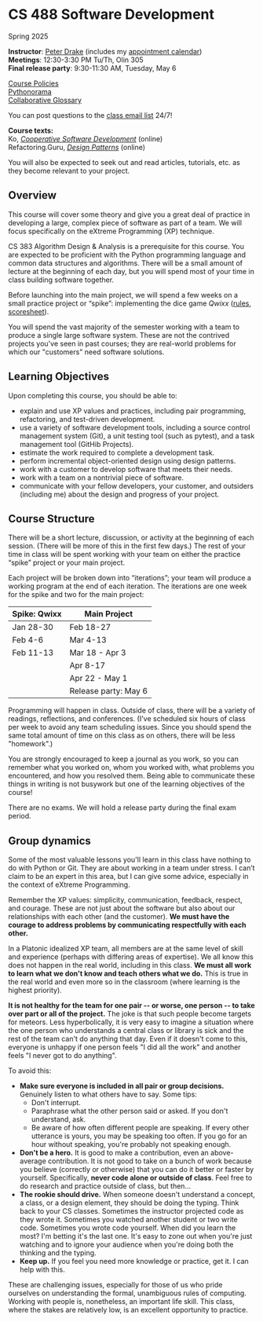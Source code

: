 # CS 488 Software Development
Spring 2025

**Instructor**: [Peter Drake](https://sites.google.com/a/lclark.edu/drake/home)
(includes my [appointment calendar](https://calendar.app.google/XiynwHJNprXgGxWd8))  
**Meetings**: 12:30-3:30 PM Tu/Th, Olin 305  
**Final release party**: 9:30-11:30 AM, Tuesday, May 6

[Course Policies](https://github.com/PeterDrake/drakepedia/blob/master/administrivia/policies.md)  
[Pythonorama](https://github.com/alainkaegi/pythonorama/blob/main/README.md)  
[Collaborative Glossary](https://docs.google.com/document/d/1ZEuJ2BPR2Gbh65tMgPfvKOBvWIORiKy-w-4yFI0g1vk/edit?usp=sharing)

You can post questions to the [class email list](25sp-cs-488-01@lclark.edu) 24/7!

**Course texts:**  
Ko, [*Cooperative Software Development*](https://faculty.washington.edu/ajko/books/cooperative-software-development/)
(online)  
Refactoring.Guru, [*Design Patterns*](https://refactoring.guru/design-patterns) (online)

You will also be expected to seek out and read articles, tutorials, etc. as they become relevant to your project.

## Overview
This course will cover some theory and give you a great deal of practice in developing a large, complex piece of
software as part of a team. We will focus specifically on the eXtreme Programming (XP) technique.

CS 383 Algorithm Design & Analysis is a prerequisite for this course. You are expected to be proficient with the
Python programming language and common data structures and algorithms. There will be a small amount of lecture at the
beginning of each day, but you will spend most of your time in class building software together.

Before launching into the main project, we will spend a few weeks on a small practice project or “spike”: implementing
the dice game *Qwixx* ([rules](https://www.ultraboardgames.com/qwixx/game-rules.php),
[scoresheet](https://boardgamegeek.com/file/download_redirect/e183511b21ad0dc4f4fe14cc08d1d9870da8376730d289e9/SingleQwixxScoresheetA4.pdf)).

You will spend the vast majority of the semester working with a team to produce a single large software system. These
are not the contrived projects you've seen in past courses; they are real-world problems for which our "customers" need
software solutions.

## Learning Objectives
Upon completing this course, you should be able to:

- explain and use XP values and practices, including pair programming, refactoring, and test-driven
development.
- use a variety of software development tools, including a source control management system (Git),
a unit testing tool (such as pytest), and a task management tool (GitHib Projects).
- estimate the work required to complete a development task.
- perform incremental object-oriented design using design patterns.
- work with a customer to develop software that meets their needs.
- work with a team on a nontrivial piece of software.
- communicate with your fellow developers, your customer, and outsiders (including me) about the design and progress of
your project.

## Course Structure
There will be a short lecture, discussion, or activity at the beginning of each session. (There will be more of this in
the first few days.) The rest of your time in class will be spent working with your team on either the practice “spike”
project or your main project.

Each project will be broken down into “iterations”; your team will produce a working program at the end of each
iteration. The iterations are one week for the spike and two for the main project:

| Spike: Qwixx | Main Project
|--------------| --
| Jan 28-30    | Feb 18-27
| Feb 4-6      | Mar 4-13
| Feb 11-13    | Mar 18 - Apr 3
|              | Apr 8-17
|              | Apr 22 - May 1
|              | Release party: May 6


Programming will happen in class. Outside of class, there will be a variety of readings, reflections, and conferences.
(I've scheduled six hours of class per week to avoid any team scheduling issues. Since you should spend the same total
amount of time on this class as on others, there will be less "homework".)

You are strongly encouraged to keep a journal as you work, so you can remember what you worked on, whom you worked with,
what problems you encountered, and how you resolved them. Being able to communicate these things in writing is not
busywork but one of the learning objectives of the course!

There are no exams. We will hold a release party during the final exam period.

## Group dynamics
Some of the most valuable lessons you'll learn in this class have nothing to do with Python or Git. They are about
working in a team under stress. I can’t claim to be an expert in this area, but I can give some advice, especially in
the context of eXtreme Programming.

Remember the XP values: simplicity, communication, feedback, respect, and courage. These are not just about the
software but also about our relationships with each other (and the customer). **We must have the courage to address
problems by communicating respectfully with each other.**

In a Platonic idealized XP team, all members are at the same level of skill and experience (perhaps with differing
areas of expertise). We all know this does not happen in the real world, including in this class. **We must all work to
learn what we don't know and teach others what we do.** This is true in the real world and even more so in the classroom
(where learning is the highest priority).

**It is not healthy for the team for one pair -- or worse, one person -- to take over part or all of the project.** The
joke is that such people become targets for meteors. Less hyperbolically, it is very easy to imagine a situation where
the one person who understands a central class or library is sick and the rest of the team can't do anything that day.
Even if it doesn't come to this, everyone is unhappy if one person feels "I did all the work" and another feels "I
never got to do anything".

To avoid this:
- **Make sure everyone is included in all pair or group decisions.** Genuinely listen to what others have to say.
Some tips:
  - Don't interrupt.
  - Paraphrase what the other person said or asked. If you don't understand, ask.
  - Be aware of how often different people are speaking. If every other utterance is yours, you may be speaking too
    often. If you go for an hour without speaking, you're probably not speaking enough.
- **Don't be a hero.** It is good to make a contribution, even an above-average contribution. It is not good to take on
  a bunch of work because you believe (correctly or otherwise) that you can do it better or faster by yourself. 
  Specifically, **never code alone or outside of class**. Feel free to do research and practice outside of class, but
  then...
- **The rookie should drive.** When someone doesn't understand a concept, a class, or a design element, they should be
  doing the typing. Think back to your CS classes. Sometimes the instructor projected code as they wrote it. Sometimes
  you watched another student or two write code. Sometimes you wrote code yourself. When did you learn the most? I'm 
  betting it's the last one. It's easy to zone out when you're just watching and to ignore your audience when you're
  doing both the thinking and the typing.
- **Keep up.** If you feel you need more knowledge or practice, get it. I can help with this.

These are challenging issues, especially for those of us who pride ourselves on understanding the formal, unambiguous
rules of computing. Working with people is, nonetheless, an important life skill. This class, where the stakes are
relatively low, is an excellent opportunity to practice.

